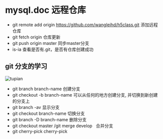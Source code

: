 # mysql.doc 远程仓库
* git remote add origin https://github.com/wangleihd/h5class.git 添加远程仓库
* git fetch origin 仓库更新
* git push origin master 同步master分支
* is-ia 查看是否有.git，是否有仓库创建成功
## git 分支的学习
![tupian](https://nts.newbieol.com/static/k6/02.git-github-markdown/class-003/images/workflow.png)
* git branch branch-name 创建分支
* git checkout -b branch-name 可以从任何的地方创建分支, 并切换到新创建的分支上
* git branch -av 显示分支
* git checkout branch-name 切换分支
* git branch -D branch-name 删除分支
* git checkout master /git merge develop   合并分支
* git cherry-pick <commit-id> cherry-pick

